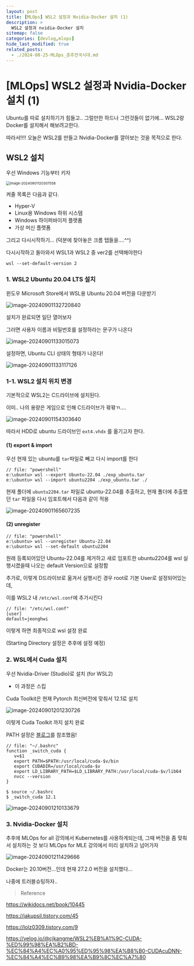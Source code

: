 ```yaml
---
layout: post
title: [MLOps] WSL2 설정과 Nvidia-Docker 설치 (1)
description: >
  WSL2 설정과 nvidia-Docker 설치
sitemap: false
categories: [devlog,mlops]
hide_last_modified: true
related_posts:
  - ./2024-08-25-MLOps_춘추전국시대.md
---
```


# [MLOps] WSL2 설정과 Nvidia-Docker 설치 (1)

Ubuntu를 따로 설치하기가 힘들고.. 그럴만한 하드나 그런것들이 없기에... WSL2랑 Docker를 설치해서 해보려고한다.

따라서!!!! 오늘은 WSL2를 만들고 Nvidia-Docker를 깔아보는 것을 목적으로 한다.

## WSL2 설치

우선 Windows 기능부터 키자

<img src="../../../images/2024-09-01-WSL2_WindowDocker/image-20240901120307558.png" alt="image-20240901120307558" style="zoom:67%;" />

켜줄 목록은 다음과 같다.

* Hyper-V
* Linux용 Windows 하위 시스템
* Windows 하이퍼바이저 플랫폼
* 가상 머신 플랫폼

그리고 다시시작하기... (덕분에 찾아놓은 크롬 탭들을....^^)

다시시작하고 돌아와서 WSL1과 WSL2 중 ver2를 선택해야한다

~~~shell
wsl --set-default-version 2
~~~



### 1. WSL2 Ubuntu 20.04 LTS 설치

윈도우 Microsoft Store에서 WSL용 Ubuntu 20.04 버전을 다운받기

![image-20240901132720840](../../../images/2024-09-01-WSL2_WindowDocker/image-20240901132720840.png)

설치가 완료되면 일단 열어보자

그러면 사용자 이름과 비밀번호를 설정하라는 문구가 나온다

![image-20240901133015073](../../../images/2024-09-01-WSL2_WindowDocker/image-20240901133015073.png)

설정하면, Ubuntu CLI 상태의 형태가 나온다!

![image-20240901133117126](../../../images/2024-09-01-WSL2_WindowDocker/image-20240901133117126.png)

### 1-1. WSL2 설치 위치 변경

기본적으로 WSL2는 C드라이브에 설치된다.

이미.. 나의 용량은 게임으로 인해 C드라이브가 꽊꽊ㄲ....

![image-20240901154303640](../../../images\2024-09-01-WSL2_WindowDocker\image-20240901154303640.png)

따라서 HDD로 ubuntu 드라이브인 `ext4.vhdx` 를 옮기고자 한다.

#### **(1) export & import**

우선 현재 있는 ubuntu를 `tar`파일로 빼고 다시 import를 한다

~~~shell
// file: "powershell"
e:\ubuntu> wsl --export Ubuntu-22.04 ./exp_ubuntu.tar
e:\ubuntu> wsl --import ubuntu2204 ./exp_ubuntu.tar ./
~~~

현재 폴더에 `ubuntu2204.tar` 파일로 ubuntu-22.04를 추출하고, 현재 폴더에 추출했던 `tar` 파일을 다시 임포트해서 다음과 같이 적용

![image-20240901165607235](../../..\images\2024-09-01-WSL2_WindowDocker\image-20240901165607235.png)

#### (2) unregister

~~~shell
// file: "powershell"
e:\ubuntu> wsl --unregister Ubuntu-22.04
e:\ubuntu> wsl --set-default ubuntu2204
~~~

원래 등록되어있던 Ubuntu-22.04를 제거하고 새로 임포트한 ubuntu2204를 wsl 실행시켰을때 나오는 default Version으로 설정함

추가로, 이렇게 D드라이브로 옮겨서 실행시킨 경우 root로 기본 User로 설정되어있는데,

이를 WSL2 내 `/etc/wsl.conf`에 추가시킨다

~~~shell
// file: "/etc/wsl.conf"
[user]
default=jeonghwi
~~~

이렇게 하면 최종적으로 wsl 설정 완료

(Starting Directory 설정은 추후에 설정 예정)



### 2. WSL에서 Cuda 설치

우선 Nvidia-Driver (Studio)로 설치 (for WSL2) 

* 이 과정은 스킵

Cuda Toolkit은 현재 Pytorch 최신버전에 맞춰서 12.1로 설치

![image-20240901201230726](../../..\images\2024-09-01-WSL2_WindowDocker\image-20240901201230726.png)

이렇게 Cuda Toolkit 까지 설치 완료

PATH 설정은 [블로그](https://velog.io/@cjkangme/WSL2%EB%A1%9C-CUDA-%ED%99%98%EA%B2%BD-%EC%84%A4%EC%A0%95%ED%95%98%EA%B8%B0-CUDAcuDNN-%EC%84%A4%EC%B9%98%EA%B9%8C%EC%A7%80)를 참조했음!

~~~shell
// file: "~/.bashrc"
function _switch_cuda {
   v=$1
   export PATH=$PATH:/usr/local/cuda-$v/bin
   export CUDADIR=/usr/local/cuda-$v
   export LD_LIBRARY_PATH=$LD_LIBRARY_PATH:/usr/local/cuda-$v/lib64
   nvcc --version
}
~~~

~~~shell
$ source ~/.bashrc
$ _switch_cuda 12.1
~~~

![image-20240901210133679](../../..\images\2024-09-01-WSL2_WindowDocker\image-20240901210133679.png)



### 3. Nvidia-Docker 설치

추후에 MLOps for all 강의에서 Kubernetes를 사용하게되는데, 그때 버전을 좀 맞춰서 설치하는 것 보다 MLOps for MLE 강의에서 미리 설치하고 넘어가자

![image-20240901211429666](../../..\images\2024-09-01-WSL2_WindowDocker\image-20240901211429666.png)

Docker는 20.10버전...인데 현재 27.2.0 버전을 설치했다...

나중에 트러블슈팅하자..









>  Reference

https://wikidocs.net/book/10445

https://jakupsil.tistory.com/45

https://lolz0309.tistory.com/9

https://velog.io/@cjkangme/WSL2%EB%A1%9C-CUDA-%ED%99%98%EA%B2%BD-%EC%84%A4%EC%A0%95%ED%95%98%EA%B8%B0-CUDAcuDNN-%EC%84%A4%EC%B9%98%EA%B9%8C%EC%A7%80